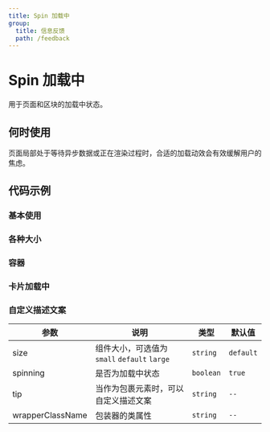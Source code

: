 ```yaml
---
title: Spin 加载中
group:
  title: 信息反馈
  path: /feedback
---
```


# Spin 加载中

用于页面和区块的加载中状态。

## 何时使用

页面局部处于等待异步数据或正在渲染过程时，合适的加载动效会有效缓解用户的焦虑。

## 代码示例

### 基本使用

<code src="./demo/base"></code>

### 各种大小

<code src="./demo/size"></code>

### 容器

<code src="./demo/container"></code>

### 卡片加载中

<code src="./demo/spinning"></code>

### 自定义描述文案

<code src="./demo/tip"></code>

| 参数             | 说明                                         | 类型      | 默认值    |
| ---------------- | -------------------------------------------- | --------- | --------- |
| size             | 组件大小，可选值为 `small` `default` `large` | `string`  | `default` |
| spinning         | 是否为加载中状态                             | `boolean` | `true`    |
| tip              | 当作为包裹元素时，可以自定义描述文案         | `string`  | `--`      |
| wrapperClassName | 包装器的类属性                               | `string`  | `--`      |
